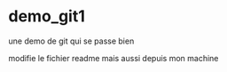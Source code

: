 # demo_git1

une demo de git qui se passe bien

modifie le fichier readme
mais aussi depuis mon machine

